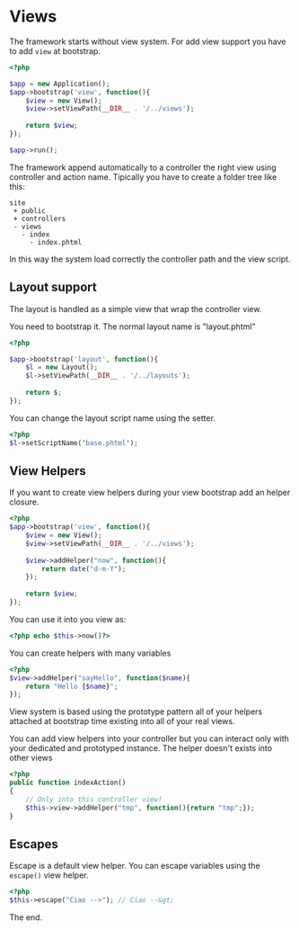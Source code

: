 # Views

The framework starts without view system. For add view support
you have to add `view` at bootstrap.

```php
<?php

$app = new Application();
$app->bootstrap('view', function(){
    $view = new View();
    $view->setViewPath(__DIR__ . '/../views');
    
    return $view;
});

$app->run();
```

The framework append automatically to a controller the right
view using controller and action name. Tipically you have to 
create a folder tree like this:

```
site
 + public
 + controllers
 - views
   - index
     - index.phtml
```

In this way the system load correctly the controller path and the view
script.

## Layout support

The layout is handled as a simple view that wrap the controller view.

You need to bootstrap it. The normal layout name is "layout.phtml"

```php
<?php

$app->bootstrap('layout', function(){
    $l = new Layout();
    $l->setViewPath(__DIR__ . '/../layouts');
    
    return $;
});

```

You can change the layout script name using the setter.

```php
<?php
$l->setScriptName("base.phtml");
```

## View Helpers

If you want to create view helpers during your view bootstrap
add an helper closure.

```php
<?php
$app->bootstrap('view', function(){
    $view = new View();
    $view->setViewPath(__DIR__ . '/../views');
    
    $view->addHelper("now", function(){
        return date("d-m-Y");
    });
    
    return $view;
});
```

You can use it into you view as:

```php
<?php echo $this->now()?>
```

You can create helpers with many variables

```php
<?php
$view->addHelper("sayHello", function($name){
    return "Hello {$name}";
});
```

View system is based using the prototype pattern all of your 
helpers attached at bootstrap time existing into all of your
real views.

You can add view helpers into your controller but you can 
interact only with your dedicated and prototyped instance. The
helper doesn't exists into other views

```php
<?php
public function indexAction()
{
    // Only into this controller view!
    $this->view->addHelper("tmp", function(){return "tmp";});
}
```

## Escapes

Escape is a default view helper. You can escape variables using the 
`escape()` view helper.

```php
<?php
$this->escape("Ciao -->"); // Ciao --&gt;
```

The end.